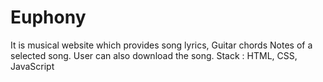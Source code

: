 # Euphony
It is musical website which provides song lyrics, Guitar chords Notes of a selected song. User can also download the song. Stack : HTML, CSS, JavaScript
